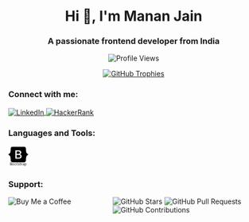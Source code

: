 <h1 align="center">Hi 👋, I'm Manan Jain</h1>
<h3 align="center">A passionate frontend developer from India</h3>

<p align="center">
  <img src="https://komarev.com/ghpvc/?username=doomdybbuk&label=Profile%20views&color=0e75b6&style=flat" alt="Profile Views" />
</p>

<p align="center">
  <a href="https://github.com/ryo-ma/github-profile-trophy">
    <img src="https://github-profile-trophy.vercel.app/?username=doomdybbuk" alt="GitHub Trophies" />
  </a>
</p>

<h3 align="left">Connect with me:</h3>
<p align="left">
  <a href="https://linkedin.com/in/manan-jain-1843091b4/" target="_blank">
    <img align="center" src="https://raw.githubusercontent.com/rahuldkjain/github-profile-readme-generator/master/src/images/icons/Social/linked-in-alt.svg" alt="LinkedIn" height="30" width="40" />
  </a>
  <a href="https://www.hackerrank.com/manan_jain16949?hr_r=1" target="_blank">
    <img align="center" src="https://raw.githubusercontent.com/rahuldkjain/github-profile-readme-generator/master/src/images/icons/Social/hackerrank.svg" alt="HackerRank" height="30" width="40" />
  </a>
</p>

<h3 align="left">Languages and Tools:</h3>
<p align="left">
  <a href="https://getbootstrap.com" target="_blank">
    <img src="https://raw.githubusercontent.com/devicons/devicon/master/icons/bootstrap/bootstrap-plain-wordmark.svg" alt="Bootstrap" width="40" height="40"/>
  </a>
  <!-- Add other tools and languages similarly -->
</p>

<h3 align="left">Support:</h3>
<p align="left">
  <a href="https://www.buymeacoffee.com/mananjain1p">
    <img align="left" src="https://cdn.buymeacoffee.com/buttons/v2/default-yellow.png" height="50" width="210" alt="Buy Me a Coffee" />
  </a>
</p>

<p align="left">
  <img src="https://img.shields.io/github/stars/doomdybbuk?style=social" alt="GitHub Stars" />
  <img src="https://img.shields.io/github/issues-pr/doomdybbuk?style=social" alt="GitHub Pull Requests" />
  <img src="https://img.shields.io/github/contributions/doomdybbuk?style=social" alt="GitHub Contributions" />
</p>

